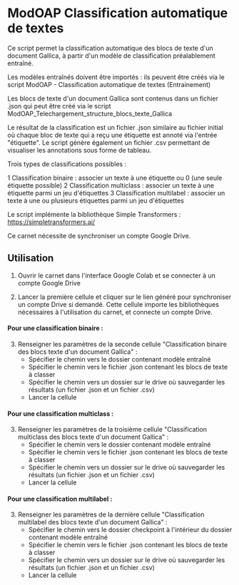 # ModOAP Classification automatique de textes

Ce script permet la classification automatique des blocs de texte d'un document Gallica, à partir d'un modèle de classification préalablement entraîné.

Les modèles entraînés doivent être importés : ils peuvent être créés via le script ModOAP - Classification automatique de textes (Entrainement)

Les blocs de texte d'un document Gallica sont contenus dans un fichier .json qui peut être créé via le script ModOAP_Telechargement_structure_blocs_texte_Gallica 

Le résultat de la classification est un fichier .json similaire au fichier initial où chaque bloc de texte qui a reçu une étiquette est annoté via l'entrée "étiquette". Le script génère également un fichier .csv permettant de visualiser les annotations sous forme de tableau.
 
Trois types de classifications possibles :

   1 Classification binaire : associer un texte à une étiquette ou 0 (une seule étiquette possible)
   2 Classification multiclass : associer un texte à une étiquette parmi un jeu d'étiquettes
   3 Classification multilabel : associer un texte à une ou plusieurs étiquettes parmi un jeu d'étiquettes

Le script implémente la bibliothèque Simple Transformers : https://simpletransformers.ai/

Ce carnet nécessite de synchroniser un compte Google Drive.

## Utilisation

1. Ouvrir le carnet dans l'interface Google Colab et se connecter à un compte Google Drive 

2. Lancer la première cellule et cliquer sur le lien généré pour synchroniser un compte Drive si demandé.
Cette cellule importe les bibliothèques nécessaires à l'utilisation du carnet, et connecte un compte Drive.

#### Pour une classification binaire :

3. Renseigner les paramètres de la seconde cellule "Classification binaire des blocs texte d'un document Gallica" :
	- Spécifier le chemin vers le dossier contenant modèle entraîné
	- Spécifier le chemin vers le fichier .json contenant les blocs de texte à classer
	- Spécifier le chemin vers un dossier sur le drive où sauvegarder les résultats (un fichier .json et un fichier .csv) 
	- Lancer la cellule

#### Pour une classification multiclass :

3. Renseigner les paramètres de la troisième cellule "Classification multiclass des blocs texte d'un document Gallica" :
	- Spécifier le chemin vers le dossier contenant modèle entraîné
	- Spécifier le chemin vers le fichier .json contenant les blocs de texte à classer
	- Spécifier le chemin vers un dossier sur le drive où sauvegarder les résultats (un fichier .json et un fichier .csv) 
	- Lancer la cellule
	
#### Pour une classification multilabel :

3. Renseigner les paramètres de la dernière cellule "Classification multilabel des blocs texte d'un document Gallica" :
	- Spécifier le chemin vers le dossier checkpoint à l'intérieur du dossier contenant modèle entraîné
	- Spécifier le chemin vers le fichier .json contenant les blocs de texte à classer
	- Spécifier le chemin vers un dossier sur le drive où sauvegarder les résultats (un fichier .json et un fichier .csv) 
	- Lancer la cellule
